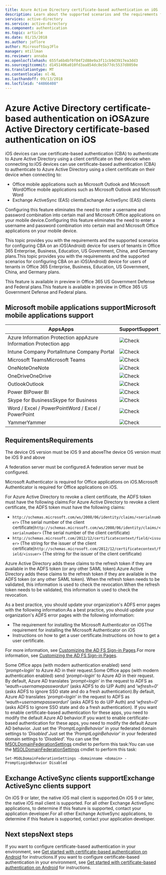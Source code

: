 ```yaml
---
title: Azure Active Directory certificate-based authentication on iOS
description: Learn about the supported scenarios and the requirements for configuring certificate-based authentication in solutions with iOS devices
services: active-directory
ms.service: active-directory
ms.component: authentication
ms.topic: article
ms.date: 01/15/2018
ms.author: joflore
author: MicrosoftGuyJFlo
manager: mtillman
ms.reviewer: annaba
ms.openlocfilehash: 655fa6b4bf0f04f2d88e9a3f11cb9d3917ea3dd3
ms.sourcegitcommit: d1451406a010fd3aa854dc8e5b77dc5537d8050e
ms.translationtype: MT
ms.contentlocale: nl-NL
ms.lasthandoff: 09/13/2018
ms.locfileid: "44866408"
---
```

# <a name="azure-active-directory-certificate-based-authentication-on-ios"></a><span data-ttu-id="fbc39-103">Azure Active Directory certificate-based authentication on iOS</span><span class="sxs-lookup"><span data-stu-id="fbc39-103">Azure Active Directory certificate-based authentication on iOS</span></span>

<span data-ttu-id="fbc39-104">iOS devices can use certificate-based authentication (CBA) to authenticate to Azure Active Directory using a client certificate on their device when connecting to:</span><span class="sxs-lookup"><span data-stu-id="fbc39-104">iOS devices can use certificate-based authentication (CBA) to authenticate to Azure Active Directory using a client certificate on their device when connecting to:</span></span>

* <span data-ttu-id="fbc39-105">Office mobile applications such as Microsoft Outlook and Microsoft Word</span><span class="sxs-lookup"><span data-stu-id="fbc39-105">Office mobile applications such as Microsoft Outlook and Microsoft Word</span></span>
* <span data-ttu-id="fbc39-106">Exchange ActiveSync (EAS) clients</span><span class="sxs-lookup"><span data-stu-id="fbc39-106">Exchange ActiveSync (EAS) clients</span></span>

<span data-ttu-id="fbc39-107">Configuring this feature eliminates the need to enter a username and password combination into certain mail and Microsoft Office applications on your mobile device.</span><span class="sxs-lookup"><span data-stu-id="fbc39-107">Configuring this feature eliminates the need to enter a username and password combination into certain mail and Microsoft Office applications on your mobile device.</span></span>

<span data-ttu-id="fbc39-108">This topic provides you with the requirements and the supported scenarios for configuring CBA on an iOS(Android) device for users of tenants in Office 365 Enterprise, Business, Education, US Government, China, and Germany plans.</span><span class="sxs-lookup"><span data-stu-id="fbc39-108">This topic provides you with the requirements and the supported scenarios for configuring CBA on an iOS(Android) device for users of tenants in Office 365 Enterprise, Business, Education, US Government, China, and Germany plans.</span></span>

<span data-ttu-id="fbc39-109">This feature is available in preview in Office 365 US Government Defense and Federal plans.</span><span class="sxs-lookup"><span data-stu-id="fbc39-109">This feature is available in preview in Office 365 US Government Defense and Federal plans.</span></span>

## <a name="microsoft-mobile-applications-support"></a><span data-ttu-id="fbc39-110">Microsoft mobile applications support</span><span class="sxs-lookup"><span data-stu-id="fbc39-110">Microsoft mobile applications support</span></span>

| <span data-ttu-id="fbc39-111">Apps</span><span class="sxs-lookup"><span data-stu-id="fbc39-111">Apps</span></span> | <span data-ttu-id="fbc39-112">Support</span><span class="sxs-lookup"><span data-stu-id="fbc39-112">Support</span></span> |
| --- | --- |
| <span data-ttu-id="fbc39-113">Azure Information Protection app</span><span class="sxs-lookup"><span data-stu-id="fbc39-113">Azure Information Protection app</span></span> |![Check][1] |
| <span data-ttu-id="fbc39-115">Intune Company Portal</span><span class="sxs-lookup"><span data-stu-id="fbc39-115">Intune Company Portal</span></span> |![Check][1] |
| <span data-ttu-id="fbc39-117">Microsoft Teams</span><span class="sxs-lookup"><span data-stu-id="fbc39-117">Microsoft Teams</span></span> |![Check][1] |
| <span data-ttu-id="fbc39-119">OneNote</span><span class="sxs-lookup"><span data-stu-id="fbc39-119">OneNote</span></span> |![Check][1] |
| <span data-ttu-id="fbc39-121">OneDrive</span><span class="sxs-lookup"><span data-stu-id="fbc39-121">OneDrive</span></span> |![Check][1] |
| <span data-ttu-id="fbc39-123">Outlook</span><span class="sxs-lookup"><span data-stu-id="fbc39-123">Outlook</span></span> |![Check][1] |
| <span data-ttu-id="fbc39-125">Power BI</span><span class="sxs-lookup"><span data-stu-id="fbc39-125">Power BI</span></span> |![Check][1] |
| <span data-ttu-id="fbc39-127">Skype for Business</span><span class="sxs-lookup"><span data-stu-id="fbc39-127">Skype for Business</span></span> |![Check][1] |
| <span data-ttu-id="fbc39-129">Word / Excel / PowerPoint</span><span class="sxs-lookup"><span data-stu-id="fbc39-129">Word / Excel / PowerPoint</span></span> |![Check][1] |
| <span data-ttu-id="fbc39-131">Yammer</span><span class="sxs-lookup"><span data-stu-id="fbc39-131">Yammer</span></span> |![Check][1] |

## <a name="requirements"></a><span data-ttu-id="fbc39-133">Requirements</span><span class="sxs-lookup"><span data-stu-id="fbc39-133">Requirements</span></span>

<span data-ttu-id="fbc39-134">The device OS version must be iOS 9 and above</span><span class="sxs-lookup"><span data-stu-id="fbc39-134">The device OS version must be iOS 9 and above</span></span>

<span data-ttu-id="fbc39-135">A federation server must be configured.</span><span class="sxs-lookup"><span data-stu-id="fbc39-135">A federation server must be configured.</span></span>

<span data-ttu-id="fbc39-136">Microsoft Authenticator is required for Office applications on iOS.</span><span class="sxs-lookup"><span data-stu-id="fbc39-136">Microsoft Authenticator is required for Office applications on iOS.</span></span>

<span data-ttu-id="fbc39-137">For Azure Active Directory to revoke a client certificate, the ADFS token must have the following claims:</span><span class="sxs-lookup"><span data-stu-id="fbc39-137">For Azure Active Directory to revoke a client certificate, the ADFS token must have the following claims:</span></span>

* <span data-ttu-id="fbc39-138">`http://schemas.microsoft.com/ws/2008/06/identity/claims/<serialnumber>` (The serial number of the client certificate)</span><span class="sxs-lookup"><span data-stu-id="fbc39-138">`http://schemas.microsoft.com/ws/2008/06/identity/claims/<serialnumber>` (The serial number of the client certificate)</span></span>
* <span data-ttu-id="fbc39-139">`http://schemas.microsoft.com/2012/12/certificatecontext/field/<issuer>` (The string for the issuer of the client certificate)</span><span class="sxs-lookup"><span data-stu-id="fbc39-139">`http://schemas.microsoft.com/2012/12/certificatecontext/field/<issuer>` (The string for the issuer of the client certificate)</span></span>

<span data-ttu-id="fbc39-140">Azure Active Directory adds these claims to the refresh token if they are available in the ADFS token (or any other SAML token).</span><span class="sxs-lookup"><span data-stu-id="fbc39-140">Azure Active Directory adds these claims to the refresh token if they are available in the ADFS token (or any other SAML token).</span></span> <span data-ttu-id="fbc39-141">When the refresh token needs to be validated, this information is used to check the revocation.</span><span class="sxs-lookup"><span data-stu-id="fbc39-141">When the refresh token needs to be validated, this information is used to check the revocation.</span></span>

<span data-ttu-id="fbc39-142">As a best practice, you should update your organization's ADFS error pages with the following information:</span><span class="sxs-lookup"><span data-stu-id="fbc39-142">As a best practice, you should update your organization's ADFS error pages with the following information:</span></span>

* <span data-ttu-id="fbc39-143">The requirement for installing the Microsoft Authenticator on iOS</span><span class="sxs-lookup"><span data-stu-id="fbc39-143">The requirement for installing the Microsoft Authenticator on iOS</span></span>
* <span data-ttu-id="fbc39-144">Instructions on how to get a user certificate.</span><span class="sxs-lookup"><span data-stu-id="fbc39-144">Instructions on how to get a user certificate.</span></span>

<span data-ttu-id="fbc39-145">For more information, see [Customizing the AD FS Sign-in Pages](https://technet.microsoft.com/library/dn280950.aspx).</span><span class="sxs-lookup"><span data-stu-id="fbc39-145">For more information, see [Customizing the AD FS Sign-in Pages](https://technet.microsoft.com/library/dn280950.aspx).</span></span>

<span data-ttu-id="fbc39-146">Some Office apps (with modern authentication enabled) send ‘*prompt=login*’ to Azure AD in their request.</span><span class="sxs-lookup"><span data-stu-id="fbc39-146">Some Office apps (with modern authentication enabled) send ‘*prompt=login*’ to Azure AD in their request.</span></span> <span data-ttu-id="fbc39-147">By default, Azure AD translates ‘*prompt=login*’ in the request to ADFS as ‘*wauth=usernamepassworduri*’ (asks ADFS to do U/P Auth) and ‘*wfresh=0*’ (asks ADFS to ignore SSO state and do a fresh authentication).</span><span class="sxs-lookup"><span data-stu-id="fbc39-147">By default, Azure AD translates ‘*prompt=login*’ in the request to ADFS as ‘*wauth=usernamepassworduri*’ (asks ADFS to do U/P Auth) and ‘*wfresh=0*’ (asks ADFS to ignore SSO state and do a fresh authentication).</span></span> <span data-ttu-id="fbc39-148">If you want to enable certificate-based authentication for these apps, you need to modify the default Azure AD behavior.</span><span class="sxs-lookup"><span data-stu-id="fbc39-148">If you want to enable certificate-based authentication for these apps, you need to modify the default Azure AD behavior.</span></span> <span data-ttu-id="fbc39-149">Just set the ‘*PromptLoginBehavior*’ in your federated domain settings to ‘*Disabled*‘.</span><span class="sxs-lookup"><span data-stu-id="fbc39-149">Just set the ‘*PromptLoginBehavior*’ in your federated domain settings to ‘*Disabled*‘.</span></span>
<span data-ttu-id="fbc39-150">You can use the [MSOLDomainFederationSettings](/powershell/module/msonline/set-msoldomainfederationsettings?view=azureadps-1.0) cmdlet to perform this task:</span><span class="sxs-lookup"><span data-stu-id="fbc39-150">You can use the [MSOLDomainFederationSettings](/powershell/module/msonline/set-msoldomainfederationsettings?view=azureadps-1.0) cmdlet to perform this task:</span></span>

`Set-MSOLDomainFederationSettings -domainname <domain> -PromptLoginBehavior Disabled`

## <a name="exchange-activesync-clients-support"></a><span data-ttu-id="fbc39-151">Exchange ActiveSync clients support</span><span class="sxs-lookup"><span data-stu-id="fbc39-151">Exchange ActiveSync clients support</span></span>

<span data-ttu-id="fbc39-152">On iOS 9 or later, the native iOS mail client is supported.</span><span class="sxs-lookup"><span data-stu-id="fbc39-152">On iOS 9 or later, the native iOS mail client is supported.</span></span> <span data-ttu-id="fbc39-153">For all other Exchange ActiveSync applications, to determine if this feature is supported, contact your application developer.</span><span class="sxs-lookup"><span data-stu-id="fbc39-153">For all other Exchange ActiveSync applications, to determine if this feature is supported, contact your application developer.</span></span>

## <a name="next-steps"></a><span data-ttu-id="fbc39-154">Next steps</span><span class="sxs-lookup"><span data-stu-id="fbc39-154">Next steps</span></span>

<span data-ttu-id="fbc39-155">If you want to configure certificate-based authentication in your environment, see [Get started with certificate-based authentication on Android](../authentication/active-directory-certificate-based-authentication-get-started.md) for instructions.</span><span class="sxs-lookup"><span data-stu-id="fbc39-155">If you want to configure certificate-based authentication in your environment, see [Get started with certificate-based authentication on Android](../authentication/active-directory-certificate-based-authentication-get-started.md) for instructions.</span></span>

<!--Image references-->
[1]: ./media/active-directory-certificate-based-authentication-ios/ic195031.png
